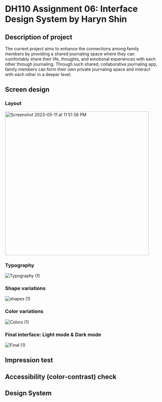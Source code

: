 # DH110 Assignment 06: Interface Design System by Haryn Shin
## Description of project
The current project aims to enhance the connections among family members by providing a shared journaling space where they can comfortably share their life, thoughts, and emotional experiences with each other through journaling. Through such shared, collaborative journaling app, family members can form their own private journaling space and interact with each other in a deeper level.

## Screen design
### Layout
<img width="475" alt="Screenshot 2023-05-11 at 11 51 56 PM" src="https://github.com/harynshin/DH110-HARYNSHIN/assets/116034969/2a1c3113-b693-4d27-a0d7-d56ac65166f5">

### Typography
![Typography (1)](https://github.com/harynshin/DH110-HARYNSHIN/assets/116034969/97769fa2-5341-4dcc-8030-2500c3706e5f)
### Shape variations
![shapes (1)](https://github.com/harynshin/DH110-HARYNSHIN/assets/116034969/169db77c-e2f0-4f57-b61f-315793652ca1)
### Color variations
![Colors (1)](https://github.com/harynshin/DH110-HARYNSHIN/assets/116034969/d9fa0c7e-fa09-4530-97b9-8fe2b09e2b4d)
### Final interface: Light mode & Dark mode
![Final (1)](https://github.com/harynshin/DH110-HARYNSHIN/assets/116034969/875e32b8-5786-4c54-9129-4e0ada3bcccb)

## Impression test
## Accessibility (color-contrast) check
## Design System



